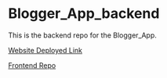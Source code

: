 # Blogger_App_backend
This is the backend repo for the Blogger_App.

[Website Deployed Link](https://blogger-app.vercel.app/)

[Frontend Repo](https://github.com/sahilalam/Blogger_App)
